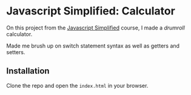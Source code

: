 
# Javascript Simplified: Calculator

On this project from the [Javascript Simplified](https://javascriptsimplified.com) course, I made a *drumroll* calculator.

Made me brush up on switch statement syntax as well as getters and setters.


## Installation


Clone the repo and open the `index.html` in your browser.
